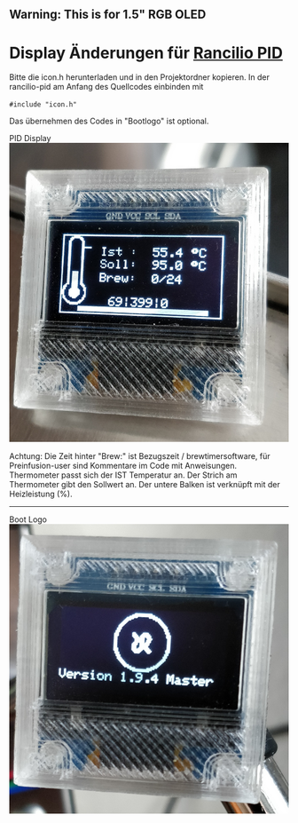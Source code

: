 ## Warning:  This is for 1.5" RGB OLED


# Display Änderungen für [Rancilio PID](https://github.com/rancilio-pid/ranciliopid "Rancilio PID")


Bitte die icon.h herunterladen und in den Projektordner kopieren. In der rancilio-pid am Anfang des Quellcodes einbinden mit 

`#include "icon.h"` 

Das übernehmen des Codes in "Bootlogo" ist optional. 



PID Display
![Display Screen](https://raw.githubusercontent.com/cron1c/ranciliopid-display/master/IMG_20190812_131532__01.jpg)

Achtung: Die Zeit hinter "Brew:" ist Bezugszeit / brewtimersoftware, für Preinfusion-user sind Kommentare im Code mit Anweisungen.  
Thermometer passt sich der IST Temperatur an. Der Strich am Thermometer gibt den Sollwert an. 
Der untere Balken ist verknüpft mit der Heizleistung (%). 



------------



Boot Logo ![Boot logo](https://raw.githubusercontent.com/cron1c/ranciliopid-display/master/IMG_20190812_134335__01.jpg)


